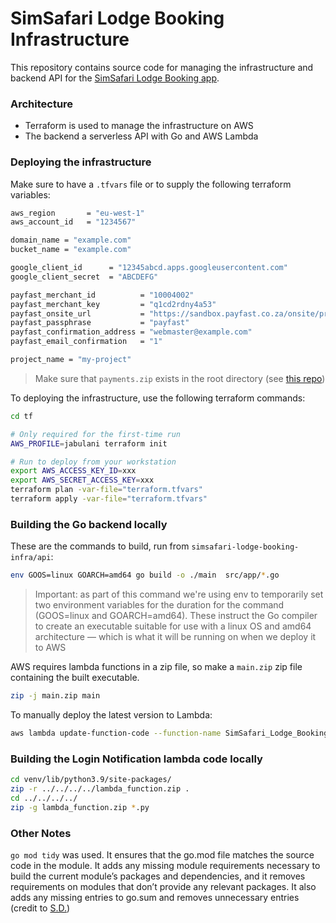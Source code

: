 # SimSafari Lodge Booking Infrastructure

This repository contains source code for managing the infrastructure and backend API for the [SimSafari Lodge Booking app](https://github.com/dvdl16/simsafari-lodge-booking).

### Architecture
- Terraform is used to manage the infrastructure on AWS
- The backend a serverless API with Go and AWS Lambda

### Deploying the infrastructure
Make sure to have a `.tfvars` file or to supply the following terraform variables:
```bash
aws_region       = "eu-west-1"
aws_account_id   = "1234567"

domain_name = "example.com"
bucket_name = "example.com"

google_client_id      = "12345abcd.apps.googleusercontent.com"
google_client_secret  = "ABCDEFG"

payfast_merchant_id          = "10004002"
payfast_merchant_key         = "q1cd2rdny4a53"
payfast_onsite_url           = "https://sandbox.payfast.co.za/onsite/process"
payfast_passphrase           = "payfast"
payfast_confirmation_address = "webmaster@example.com"
payfast_email_confirmation   = "1"

project_name = "my-project"

```

> Make sure that `payments.zip` exists in the root directory (see [this repo](https://github.com/dvdl16/simsafari-lodge-booking-payment-lambda))


To deploying the infrastructure, use the following terraform commands:
```bash
cd tf

# Only required for the first-time run
AWS_PROFILE=jabulani terraform init

# Run to deploy from your workstation
export AWS_ACCESS_KEY_ID=xxx
export AWS_SECRET_ACCESS_KEY=xxx 
terraform plan -var-file="terraform.tfvars"
terraform apply -var-file="terraform.tfvars"
```

### Building the Go backend locally

These are the commands to build, run from `simsafari-lodge-booking-infra/api`:

```bash
env GOOS=linux GOARCH=amd64 go build -o ./main  src/app/*.go
```

> Important: as part of this command we're using env to temporarily set two environment variables for the duration for the command (GOOS=linux and GOARCH=amd64). These instruct the Go compiler to create an executable suitable for use with a linux OS and amd64 architecture — which is what it will be running on when we deploy it to AWS

AWS requires lambda functions in a zip file, so make a `main.zip` zip file containing the built executable.
```bash
zip -j main.zip main
```

To manually deploy the latest version to Lambda:
```bash
aws lambda update-function-code --function-name SimSafari_Lodge_Booking_API --zip-file fileb://main.zip --profile jabulani
```

### Building the Login Notification lambda code locally
```bash
cd venv/lib/python3.9/site-packages/
zip -r ../../../../lambda_function.zip .
cd ../../../../
zip -g lambda_function.zip *.py
```

### Other Notes

`go mod tidy` was used. It ensures that the go.mod file matches the source code in the module. It adds any missing module requirements necessary to build the current module’s packages and dependencies, and it removes requirements on modules that don’t provide any relevant packages. It also adds any missing entries to go.sum and removes unnecessary entries (credit to [S.D.](https://stackoverflow.com/a/68001204))
